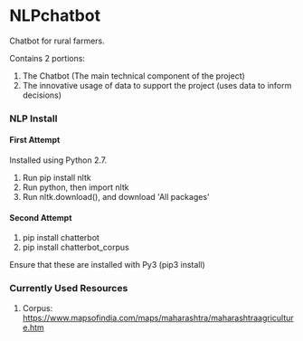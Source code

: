 # NLPchatbot
Chatbot for rural farmers.

Contains 2 portions:
1. The Chatbot (The main technical component of the project)
2. The innovative usage of data to support the project (uses data to inform decisions)

### NLP Install

#### First Attempt
Installed using Python 2.7. 
1. Run pip install nltk
2. Run python, then import nltk
3. Run nltk.download(), and download 'All packages'

#### Second Attempt
1. pip install chatterbot
2. pip install chatterbot_corpus

Ensure that these are installed with Py3 (pip3 install)

### Currently Used Resources
1. Corpus: https://www.mapsofindia.com/maps/maharashtra/maharashtraagriculture.htm
